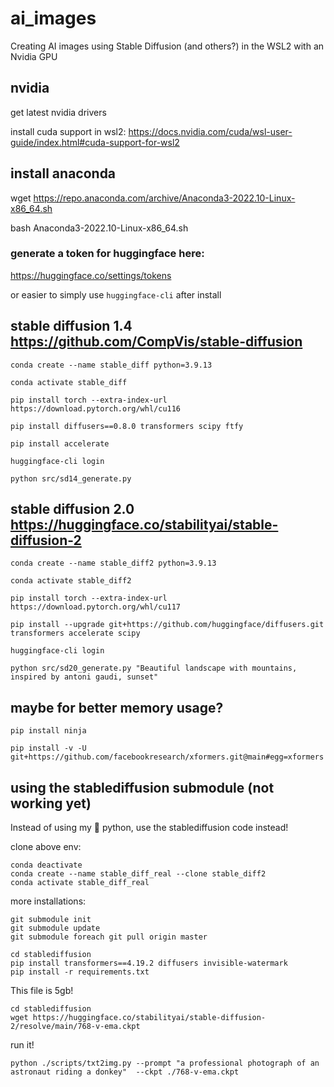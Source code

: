 # ai_images
Creating AI images using Stable Diffusion (and others?) in the WSL2 with an Nvidia GPU

## nvidia

get latest nvidia drivers

install cuda support in wsl2: https://docs.nvidia.com/cuda/wsl-user-guide/index.html#cuda-support-for-wsl2


## install anaconda 
wget https://repo.anaconda.com/archive/Anaconda3-2022.10-Linux-x86_64.sh

bash Anaconda3-2022.10-Linux-x86_64.sh

### generate a token for huggingface here:
https://huggingface.co/settings/tokens

or easier to simply use `huggingface-cli` after install

## stable diffusion 1.4 https://github.com/CompVis/stable-diffusion

```
conda create --name stable_diff python=3.9.13

conda activate stable_diff

pip install torch --extra-index-url https://download.pytorch.org/whl/cu116

pip install diffusers==0.8.0 transformers scipy ftfy

pip install accelerate

huggingface-cli login

python src/sd14_generate.py
```

## stable diffusion 2.0 https://huggingface.co/stabilityai/stable-diffusion-2

```
conda create --name stable_diff2 python=3.9.13

conda activate stable_diff2

pip install torch --extra-index-url https://download.pytorch.org/whl/cu117

pip install --upgrade git+https://github.com/huggingface/diffusers.git transformers accelerate scipy

huggingface-cli login

python src/sd20_generate.py "Beautiful landscape with mountains, inspired by antoni gaudi, sunset"
```

## maybe for better memory usage?

```
pip install ninja

pip install -v -U git+https://github.com/facebookresearch/xformers.git@main#egg=xformers
```


## using the stablediffusion submodule (not working yet)

Instead of using my :poop: python, use the stablediffusion code instead!

clone above env:
```
conda deactivate
conda create --name stable_diff_real --clone stable_diff2
conda activate stable_diff_real
```

more installations:
```
git submodule init
git submodule update
git submodule foreach git pull origin master

cd stablediffusion
pip install transformers==4.19.2 diffusers invisible-watermark
pip install -r requirements.txt
```

This file is 5gb!
```
cd stablediffusion
wget https://huggingface.co/stabilityai/stable-diffusion-2/resolve/main/768-v-ema.ckpt
```

run it!
```
python ./scripts/txt2img.py --prompt "a professional photograph of an astronaut riding a donkey"  --ckpt ./768-v-ema.ckpt
```